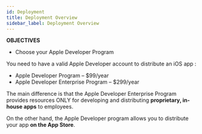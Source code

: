 ```yaml
---
id: Deployment
title: Deployment Overview
sidebar_label: Deployment Overview
---
```


<div class = "objectives">
<b>OBJECTIVES</b>

* Choose your Apple Developer Program
</div>


You need to have a valid Apple Developer account to distribute an iOS app :

* Apple Developer Program – $99/year 
* Apple Developer Enterprise Program – $299/year

The main difference is that the Apple Developer Enterprise Program provides resources ONLY for developing and distributing <b>proprietary, in-house apps</b> to employees.

On the other hand, the Apple Developer program allows you to distribute your app <b>on the App Store</b>.



